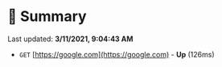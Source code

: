 # 📖 Summary
Last updated: **3/11/2021, 9:04:43 AM**

- `GET` [https://google.com](https://google.com) - **Up** (126ms)
